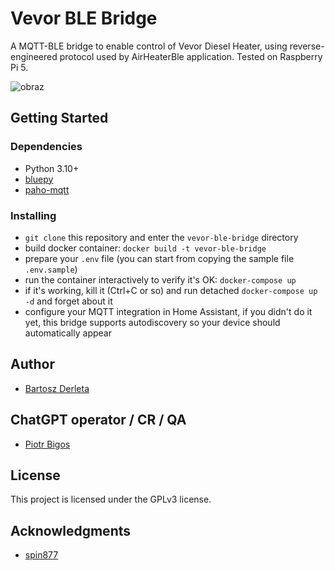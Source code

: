 # Vevor BLE Bridge

A MQTT-BLE bridge to enable control of Vevor Diesel Heater, using reverse-engineered protocol used by AirHeaterBle application. Tested on Raspberry Pi 5.

![obraz](https://github.com/bderleta/vevor-ble-bridge/assets/4968080/307599a9-bbd1-4864-b016-e079e434a8c6)

## Getting Started

### Dependencies

* Python 3.10+
* [bluepy](https://github.com/IanHarvey/bluepy)
* [paho-mqtt](https://pypi.org/project/paho-mqtt/)

### Installing

* `git clone` this repository and enter the `vevor-ble-bridge` directory
* build docker container: `docker build -t vevor-ble-bridge`
* prepare your `.env` file (you can start from copying the sample file `.env.sample`)
* run the container interactively to verify it's OK: `docker-compose up`
* if it's working, kill it (Ctrl+C or so) and run detached `docker-compose up -d` and forget about it
* configure your MQTT integration in Home Assistant, if you didn't do it yet, this bridge supports autodiscovery so your device should automatically appear

## Author

* [Bartosz Derleta](https://github.com/bderleta)

## ChatGPT operator / CR / QA

* [Piotr Bigos](https://github.com/piobig2871)

## License

This project is licensed under the GPLv3 license.

## Acknowledgments

* [spin877](https://github.com/spin877/Bruciatore_BLE)
